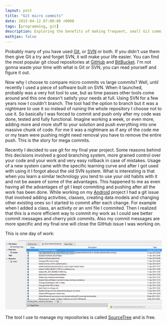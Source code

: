 ```yaml
---
layout: post
title: "Git micro commits"
date: 2015-04-12 07:00:00 +0000
tags: [programming, git]
description: Exploring the benefits of making frequent, small Git commits versus large commits when transitioning from SVN to Git workflow, with practical examples of improved version control and collaboration.
mathjax: false
---
```


Probably many of you have used [Git](http://git-scm.com/), or [SVN](https://subversion.apache.org/) or both. If you didn't use them then give Git a try and forget SVN, it will make your life easier. You can find the most popular git cloud repositories at [GitHub](https://github.com/) and [BitBucket](https://bitbucket.org/). I'm not gonna waste your time with what is Git or SVN, you can read yourself and figure it out.

Now why I choose to compare micro commits vs large commits? Well, until recently I used a piece of software built on SVN. When it launched, probably was a very hot tool to use, but as time passes other tools come around and this one doesn't satisfy your needs at full. Using SVN for a few years now I couldn't branch. The tool had the option to branch but it was a nightmare to use it so instead of ruining the whole repository I choose not to use it. So basically I was forced to commit and push only after my code was done, tested and fully functional. Imagine working a week, or even more, adding more and more stuff to your solution and push everything into one massive chunk of code. For me it was a nightmare as if any of the code me or my team were pushing might need removal you have to remove the entire push. This is the story for mega commits.

Recently I decided to use git for my final year project. Some reasons behind this decisions involved a good branching system, more grained control over your code and your work and very easy rollback in case of mistakes. Usage of a new system came with the specific learning curve and after I got used with using it I forgot about the old SVN system. What is interesting is that when you learn a similar technology you tend to use your old habits with it and not be aware of some of the advantages. This happened to me as even having all the advantages of git I kept commiting and pushing after all the work has been done. While working on my [Android](https://www.android.com/) project I had a git issue that involved adding activities, classes, creating data models and changing other existing ones so I started to commit after each change. For example when I added a class, an activity or an xml file I commited. Then I realized that this is a more efficient way to commit my work as I could see better commit messages and cherry pick commits. Also my commit messages are more specific and my final one will close the GitHub issue I was working on.

This is one day of work:

![image](/assets/img/git_micro_commits.PNG)

The tool I use to manage my repositories is called [SourceTree](https://www.sourcetreeapp.com/) and is free.
